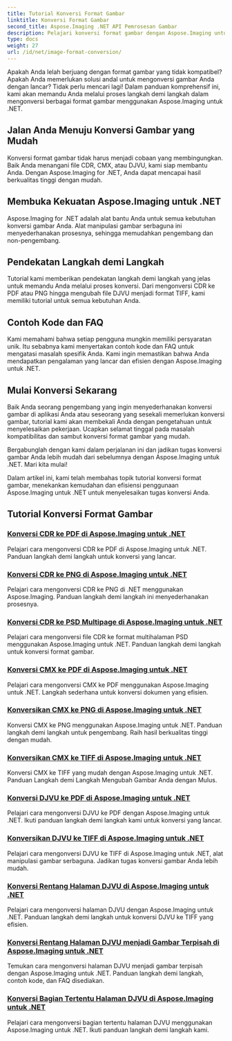 ```yaml
---
title: Tutorial Konversi Format Gambar
linktitle: Konversi Format Gambar
second_title: Aspose.Imaging .NET API Pemrosesan Gambar
description: Pelajari konversi format gambar dengan Aspose.Imaging untuk .NET. Konversi CDR, CMX, DJVU, dan lainnya dengan lancar. Panduan ahli untuk hasil sempurna
type: docs
weight: 27
url: /id/net/image-format-conversion/
---
```


Apakah Anda lelah berjuang dengan format gambar yang tidak kompatibel? Apakah Anda memerlukan solusi andal untuk mengonversi gambar Anda dengan lancar? Tidak perlu mencari lagi! Dalam panduan komprehensif ini, kami akan memandu Anda melalui proses langkah demi langkah dalam mengonversi berbagai format gambar menggunakan Aspose.Imaging untuk .NET.

## Jalan Anda Menuju Konversi Gambar yang Mudah

Konversi format gambar tidak harus menjadi cobaan yang membingungkan. Baik Anda menangani file CDR, CMX, atau DJVU, kami siap membantu Anda. Dengan Aspose.Imaging for .NET, Anda dapat mencapai hasil berkualitas tinggi dengan mudah.

## Membuka Kekuatan Aspose.Imaging untuk .NET

Aspose.Imaging for .NET adalah alat bantu Anda untuk semua kebutuhan konversi gambar Anda. Alat manipulasi gambar serbaguna ini menyederhanakan prosesnya, sehingga memudahkan pengembang dan non-pengembang.

## Pendekatan Langkah demi Langkah

Tutorial kami memberikan pendekatan langkah demi langkah yang jelas untuk memandu Anda melalui proses konversi. Dari mengonversi CDR ke PDF atau PNG hingga mengubah file DJVU menjadi format TIFF, kami memiliki tutorial untuk semua kebutuhan Anda.

## Contoh Kode dan FAQ

Kami memahami bahwa setiap pengguna mungkin memiliki persyaratan unik. Itu sebabnya kami menyertakan contoh kode dan FAQ untuk mengatasi masalah spesifik Anda. Kami ingin memastikan bahwa Anda mendapatkan pengalaman yang lancar dan efisien dengan Aspose.Imaging untuk .NET.

## Mulai Konversi Sekarang

Baik Anda seorang pengembang yang ingin menyederhanakan konversi gambar di aplikasi Anda atau seseorang yang sesekali memerlukan konversi gambar, tutorial kami akan membekali Anda dengan pengetahuan untuk menyelesaikan pekerjaan. Ucapkan selamat tinggal pada masalah kompatibilitas dan sambut konversi format gambar yang mudah.

Bergabunglah dengan kami dalam perjalanan ini dan jadikan tugas konversi gambar Anda lebih mudah dari sebelumnya dengan Aspose.Imaging untuk .NET. Mari kita mulai!

Dalam artikel ini, kami telah membahas topik tutorial konversi format gambar, menekankan kemudahan dan efisiensi penggunaan Aspose.Imaging untuk .NET untuk menyelesaikan tugas konversi Anda.

## Tutorial Konversi Format Gambar
### [Konversi CDR ke PDF di Aspose.Imaging untuk .NET](./convert-cdr-to-pdf/)
Pelajari cara mengonversi CDR ke PDF di Aspose.Imaging untuk .NET. Panduan langkah demi langkah untuk konversi yang lancar.
### [Konversi CDR ke PNG di Aspose.Imaging untuk .NET](./convert-cdr-to-png/)
Pelajari cara mengonversi CDR ke PNG di .NET menggunakan Aspose.Imaging. Panduan langkah demi langkah ini menyederhanakan prosesnya.
### [Konversi CDR ke PSD Multipage di Aspose.Imaging untuk .NET](./convert-cdr-to-psd-multipage/)
Pelajari cara mengonversi file CDR ke format multihalaman PSD menggunakan Aspose.Imaging untuk .NET. Panduan langkah demi langkah untuk konversi format gambar.
### [Konversi CMX ke PDF di Aspose.Imaging untuk .NET](./convert-cmx-to-pdf/)
Pelajari cara mengonversi CMX ke PDF menggunakan Aspose.Imaging untuk .NET. Langkah sederhana untuk konversi dokumen yang efisien.
### [Konversikan CMX ke PNG di Aspose.Imaging untuk .NET](./convert-cmx-to-png/)
Konversi CMX ke PNG menggunakan Aspose.Imaging untuk .NET. Panduan langkah demi langkah untuk pengembang. Raih hasil berkualitas tinggi dengan mudah.
### [Konversikan CMX ke TIFF di Aspose.Imaging untuk .NET](./convert-cmx-to-tiff/)
Konversi CMX ke TIFF yang mudah dengan Aspose.Imaging untuk .NET. Panduan Langkah demi Langkah Mengubah Gambar Anda dengan Mulus.
### [Konversi DJVU ke PDF di Aspose.Imaging untuk .NET](./convert-djvu-to-pdf/)
Pelajari cara mengonversi DJVU ke PDF dengan Aspose.Imaging untuk .NET. Ikuti panduan langkah demi langkah kami untuk konversi yang lancar.
### [Konversikan DJVU ke TIFF di Aspose.Imaging untuk .NET](./convert-djvu-to-tiff/)
Pelajari cara mengonversi DJVU ke TIFF di Aspose.Imaging untuk .NET, alat manipulasi gambar serbaguna. Jadikan tugas konversi gambar Anda lebih mudah.
### [Konversi Rentang Halaman DJVU di Aspose.Imaging untuk .NET](./convert-range-of-djvu-pages/)
Pelajari cara mengonversi halaman DJVU dengan Aspose.Imaging untuk .NET. Panduan langkah demi langkah untuk konversi DJVU ke TIFF yang efisien.
### [Konversi Rentang Halaman DJVU menjadi Gambar Terpisah di Aspose.Imaging untuk .NET](./convert-range-of-djvu-pages-to-separate-images/)
Temukan cara mengonversi halaman DJVU menjadi gambar terpisah dengan Aspose.Imaging untuk .NET. Panduan langkah demi langkah, contoh kode, dan FAQ disediakan.
### [Konversi Bagian Tertentu Halaman DJVU di Aspose.Imaging untuk .NET](./convert-specific-portion-of-djvu-page/)
Pelajari cara mengonversi bagian tertentu halaman DJVU menggunakan Aspose.Imaging untuk .NET. Ikuti panduan langkah demi langkah kami.